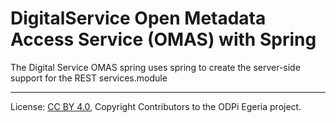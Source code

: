 <!-- SPDX-License-Identifier: CC-BY-4.0 -->
<!-- Copyright Contributors to the ODPi Egeria project. -->

# DigitalService Open Metadata Access Service (OMAS) with Spring

The Digital Service OMAS spring  uses spring to create the server-side support for the REST services.module

----
License: [CC BY 4.0](https://creativecommons.org/licenses/by/4.0/),
Copyright Contributors to the ODPi Egeria project.
